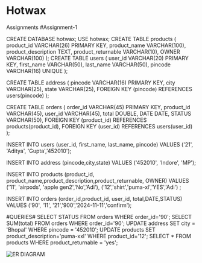 # Hotwax
Assignments
#Assignment-1

CREATE DATABASE hotwax;
USE hotwax;
CREATE TABLE products (
    product_id VARCHAR(26) PRIMARY KEY,
    product_name VARCHAR(100),
    product_description TEXT,
    product_returnable VARCHAR(10),
    OWNER VARCHAR(100)
);
CREATE TABLE users (
    user_id VARCHAR(20) PRIMARY KEY,
    first_name VARCHAR(50),
    last_name VARCHAR(50),
    pincode VARCHAR(16) UNIQUE 
);

CREATE TABLE address (
    pincode VARCHAR(16) PRIMARY KEY,
    city VARCHAR(25),
    state VARCHAR(25),
    FOREIGN KEY (pincode) REFERENCES users(pincode)
);

CREATE TABLE orders (
    order_id VARCHAR(45) PRIMARY KEY,
    product_id VARCHAR(45),
    user_id VARCHAR(45),
    total DOUBLE,
    DATE DATE,
    STATUS VARCHAR(50),
    FOREIGN KEY (product_id) REFERENCES products(product_id),
    FOREIGN KEY (user_id) REFERENCES users(user_id)
);

INSERT INTO users (user_id, first_name, last_name, pincode)
VALUES ('21', 'Aditya', 'Gupta','452010');

INSERT INTO address (pincode,city,state)
VALUES ('452010', 'Indore', 'MP');

INSERT INTO products (product_id, product_name,product_description,product_returnable, OWNER)
VALUES 
('11', 'airpods', 'apple gen2','No','Adi'),
('12','shirt','puma-xl','YES','Adi') ;

INSERT INTO orders (order_id,product_id, user_id, total,DATE,STATUS)
VALUES ('90', '11', '21','900','2024-11-11','confirm');

#QUERIES#
SELECT STATUS FROM orders WHERE order_id='90';
SELECT SUM(total) FROM orders WHERE order_id='90';
UPDATE address SET city = 'Bhopal' WHERE pincode = '452010';
UPDATE products SET product_description='puma-xxl' WHERE product_id='12';
SELECT * FROM products WHERE product_returnable = 'yes';

![ER DIAGRAM](https://github.com/user-attachments/assets/3cc6aba8-2813-4f66-8c69-2c7a93637efb)

